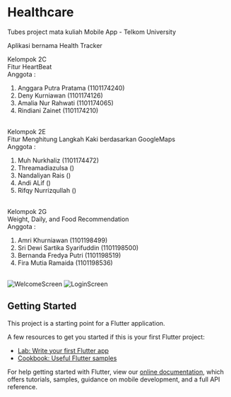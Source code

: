 # Healthcare

Tubes project mata kuliah Mobile App - Telkom University

Aplikasi bernama Health Tracker

Kelompok 2C<br>
Fitur HeartBeat<br>
Anggota :<br>
1. Anggara Putra Pratama  (1101174240)<br>
2. Deny Kurniawan         (1101174126)<br>
3. Amalia Nur Rahwati     (1101174065)<br>
4. Rindiani Zainet        (1101174210)<br><br>

Kelompok 2E<br>
Fitur Menghitung Langkah Kaki berdasarkan GoogleMaps<br>
Anggota :<br>
1. Muh Nurkhaliz	(1101174472)<br>
2. Threamadiazulsa	()<br>
3. Nandaliyan Rais	()<br>
4. Andi ALif		()<br>
5. Rifqy Nurrizqullah	()<br><br>


Kelompok 2G<br>
Weight, Daily, and Food Recommendation<br>
Anggota :<br>
1. Amri Khurniawan  (1101198499)<br>
2. Sri Dewi Sartika Syarifuddin (1101198500)<br>
3. Bernanda Fredya Putri     (1101198519)<br>
4. Fira Mutia Ramaida       (1101198536)<br><br>

![WelcomeScreen](welcome_screen.png)  ![LoginScreen](login_screen.png)


## Getting Started

This project is a starting point for a Flutter application.

A few resources to get you started if this is your first Flutter project:

- [Lab: Write your first Flutter app](https://flutter.dev/docs/get-started/codelab)
- [Cookbook: Useful Flutter samples](https://flutter.dev/docs/cookbook)

For help getting started with Flutter, view our
[online documentation](https://flutter.dev/docs), which offers tutorials,
samples, guidance on mobile development, and a full API reference.
